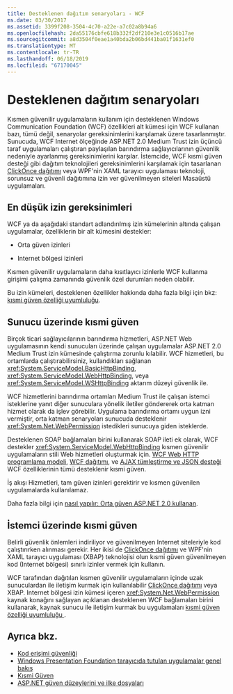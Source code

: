 ```yaml
---
title: Desteklenen dağıtım senaryoları - WCF
ms.date: 03/30/2017
ms.assetid: 3399f208-3504-4c70-a22e-a7c02a8b94a6
ms.openlocfilehash: 2da55176cbfe618b332f2df210e3e1c0516b17ae
ms.sourcegitcommit: a8d3504f0eae1a40bda2b06bd441ba01f1631ef0
ms.translationtype: MT
ms.contentlocale: tr-TR
ms.lasthandoff: 06/18/2019
ms.locfileid: "67170045"
---
```

# <a name="supported-deployment-scenarios"></a>Desteklenen dağıtım senaryoları

Kısmen güvenilir uygulamaların kullanım için desteklenen Windows Communication Foundation (WCF) özellikleri alt kümesi için WCF kullanan bazı, tümü değil, senaryolar gereksinimlerini karşılamak üzere tasarlanmıştır. Sunucuda, WCF Internet ölçeğinde ASP.NET 2.0 Medium Trust izin üçüncü taraf uygulamaları çalıştıran paylaşılan barındırma sağlayıcılarının güvenlik nedeniyle ayarlanmış gereksinimlerini karşılar. İstemcide, WCF kısmi güven desteği gibi dağıtım teknolojileri gereksinimlerini karşılamak için tasarlanan [ClickOnce dağıtımı](/visualstudio/deployment/clickonce-security-and-deployment) veya WPF'nin XAML tarayıcı uygulaması teknoloji, sorunsuz ve güvenli dağıtımına izin ver güvenilmeyen siteleri Masaüstü uygulamaları.

## <a name="minimum-permission-requirements"></a>En düşük izin gereksinimleri

WCF ya da aşağıdaki standart adlandırılmış izin kümelerinin altında çalışan uygulamalar, özelliklerin bir alt kümesini destekler:

- Orta güven izinleri

- Internet bölgesi izinleri

Kısmen güvenilir uygulamaların daha kısıtlayıcı izinlerle WCF kullanma girişimi çalışma zamanında güvenlik özel durumları neden olabilir.

Bu izin kümeleri, desteklenen özellikler hakkında daha fazla bilgi için bkz: [kısmi güven özelliği uyumluluğu](partial-trust-feature-compatibility.md).

## <a name="partial-trust-on-the-server"></a>Sunucu üzerinde kısmi güven

Birçok ticari sağlayıcılarının barındırma hizmetleri, ASP.NET Web uygulamasının kendi sunucuları üzerinde çalışan uygulamalar ASP.NET 2.0 Medium Trust izin kümesinde çalıştırma zorunlu kılabilir. WCF hizmetleri, bu ortamlarda çalıştırabilirsiniz, kullandıkları sağlanan <xref:System.ServiceModel.BasicHttpBinding>, <xref:System.ServiceModel.WebHttpBinding>, veya <xref:System.ServiceModel.WSHttpBinding> aktarım düzeyi güvenlik ile.

WCF hizmetlerini barındırma ortamları Medium Trust ile çalışan istemci isteklerine yanıt diğer sunuculara yönelik iletiler göndererek orta katman hizmet olarak da işlev görebilir. Uygulama barındırma ortamı uygun izni vermiştir, orta katman senaryoları sunucuda desteklenir <xref:System.Net.WebPermission> istedikleri sunucuya giden isteklerde.

Desteklenen SOAP bağlamaları birini kullanarak SOAP ileti ek olarak, WCF destekler <xref:System.ServiceModel.WebHttpBinding> kısmen güvenilir uygulamaların stili Web hizmetleri oluşturmak için. [WCF Web HTTP programlama modeli](wcf-web-http-programming-model.md), [WCF dağıtımı](wcf-syndication.md), ve [AJAX tümleştirme ve JSON desteği](ajax-integration-and-json-support.md) WCF özelliklerinin tümü desteklenir kısmi güven.

İş akışı Hizmetleri, tam güven izinleri gerektirir ve kısmen güvenilen uygulamalarda kullanılamaz.

Daha fazla bilgi için [nasıl yapılır: Orta güven ASP.NET 2.0 kullanan](https://go.microsoft.com/fwlink/?LinkId=84603).

## <a name="partial-trust-on-the-client"></a>İstemci üzerinde kısmi güven

Belirli güvenlik önlemleri indiriliyor ve güvenilmeyen Internet siteleriyle kod çalıştırırken alınması gerekir. Her ikisi de [ClickOnce dağıtımı](/visualstudio/deployment/clickonce-security-and-deployment) ve WPF'nin XAML tarayıcı uygulaması (XBAP) teknolojisi olun kısmi güven güvenilmeyen kod (Internet bölgesi) sınırlı izinler vermek için kullanın.

WCF tarafından dağıtılan kısmen güvenilir uygulamaların içinde uzak sunuculardan ile iletişim kurmak için kullanılabilir [ClickOnce dağıtımı](/visualstudio/deployment/clickonce-security-and-deployment) veya XBAP. Internet bölgesi izin kümesi içeren <xref:System.Net.WebPermission> kaynak konağını sağlayan açıklanan desteklenen WCF bağlamaları birini kullanarak, kaynak sunucu ile iletişim kurmak bu uygulamaları [kısmi güven özelliği uyumluluğu ](partial-trust-feature-compatibility.md).

## <a name="see-also"></a>Ayrıca bkz.

- [Kod erişimi güvenliği](../../misc/code-access-security.md)
- [Windows Presentation Foundation tarayıcıda tutulan uygulamalar genel bakış](../../wpf/app-development/wpf-xaml-browser-applications-overview.md)
- [Kısmi Güven](partial-trust.md)
- [ASP.NET güven düzeylerini ve ilke dosyaları](https://docs.microsoft.com/previous-versions/wyts434y(v=vs.140))
